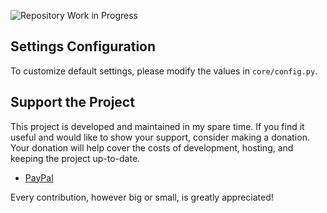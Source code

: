 ![Repository Work in Progress](https://raw.githubusercontent.com/timoinglin/flashdoc/main/wip.webp?token=GHSAT0AAAAAACNDHTIFFNL3XN4HEIIBT6HAZPEQVEQ "Repository Work in Progress")


## Settings Configuration

To customize default settings, please modify the values in `core/config.py`.


## Support the Project

This project is developed and maintained in my spare time. If you find it useful and would like to show your support, consider making a donation. Your donation will help cover the costs of development, hosting, and keeping the project up-to-date.

- [PayPal](timoinglin@gmail.com)

Every contribution, however big or small, is greatly appreciated!



